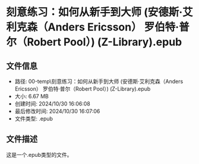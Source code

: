 ﻿# 刻意练习：如何从新手到大师 (安德斯·艾利克森（Anders Ericsson）  罗伯特·普尔（Robert Pool）) (Z-Library).epub

## 文件信息
- 路径: 00-temp\刻意练习：如何从新手到大师 (安德斯·艾利克森（Anders Ericsson）  罗伯特·普尔（Robert Pool）) (Z-Library).epub
- 大小: 6.67 MB
- 创建时间: 2024/10/30 16:06:08
- 最后修改时间: 2024/10/30 16:07:06
- 文件类型: .epub

## 文件描述
这是一个.epub类型的文件。

